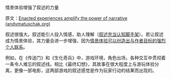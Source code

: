 情景体验增强了叙述的力量

原文：[Enacted experiences amplify the power of narrative (andymatuschak.org)](https://notes.andymatuschak.org/zhZFC1LFDwAcsgJAdaKEDnSHyrf1bR954Ssb)

叙述很强大。叙述能引人投入情感，助人理解（[叙述充当认知脚手架](https://notes.andymatuschak.org/zvHfreBts9DHWRtztZihrGKuPsP5j8LSPLQn)）。若让叙述成为情景体验，其力量会进一步增强，因为[情景体验可以创造出与作者目标的强烈个人联系](https://notes.andymatuschak.org/z6rE2jCvARneUxogtFCTMafzJvYEKWFgb51c2)。

例如，在《传送门》和《生化奇兵》中，游戏环境，角色出场，各种交互中贯彻着一条令人难忘的叙述线。相比《最终幻想》，其故事在很大程度上与游玩体验分离，更像一部电影，这两部游戏的叙述感觉是作为玩家行动的结果而出现的。